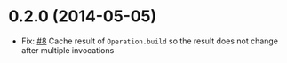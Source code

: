 # 0.2.0 (2014-05-05)

* Fix: [#8](https://github.com/savonrb/sekken/issue/8) Cache result of `Operation.build` so the result does not change after multiple invocations
